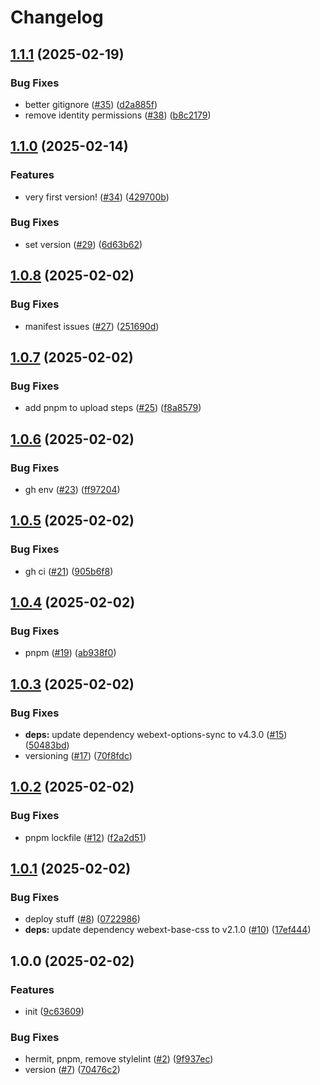 # Changelog

## [1.1.1](https://github.com/SoferAi/web-extension/compare/v1.1.0...v1.1.1) (2025-02-19)


### Bug Fixes

* better gitignore ([#35](https://github.com/SoferAi/web-extension/issues/35)) ([d2a885f](https://github.com/SoferAi/web-extension/commit/d2a885f2dbe31499ad9c7e398c3f8ec6056e9ea6))
* remove identity permissions ([#38](https://github.com/SoferAi/web-extension/issues/38)) ([b8c2179](https://github.com/SoferAi/web-extension/commit/b8c21790b9366f50e6303e90f99f9a9eaf5bd0a5))

## [1.1.0](https://github.com/SoferAi/web-extension/compare/v1.0.8...v1.1.0) (2025-02-14)


### Features

* very first version! ([#34](https://github.com/SoferAi/web-extension/issues/34)) ([429700b](https://github.com/SoferAi/web-extension/commit/429700baec846b13adef28d5407970367998410c))


### Bug Fixes

* set version ([#29](https://github.com/SoferAi/web-extension/issues/29)) ([6d63b62](https://github.com/SoferAi/web-extension/commit/6d63b62b247421b0e6504c7ed919075a7a0424e4))

## [1.0.8](https://github.com/SoferAi/web-extension/compare/v1.0.7...v1.0.8) (2025-02-02)


### Bug Fixes

* manifest issues ([#27](https://github.com/SoferAi/web-extension/issues/27)) ([251690d](https://github.com/SoferAi/web-extension/commit/251690dac75db839710f76faaabe17b822e59346))

## [1.0.7](https://github.com/SoferAi/web-extension/compare/v1.0.6...v1.0.7) (2025-02-02)


### Bug Fixes

* add pnpm to upload steps ([#25](https://github.com/SoferAi/web-extension/issues/25)) ([f8a8579](https://github.com/SoferAi/web-extension/commit/f8a857933d167529a077b5ad179857f4298a7b17))

## [1.0.6](https://github.com/SoferAi/web-extension/compare/v1.0.5...v1.0.6) (2025-02-02)


### Bug Fixes

* gh env ([#23](https://github.com/SoferAi/web-extension/issues/23)) ([ff97204](https://github.com/SoferAi/web-extension/commit/ff972043739d33f6e6ed7193b83d7c52444bcb79))

## [1.0.5](https://github.com/SoferAi/web-extension/compare/v1.0.4...v1.0.5) (2025-02-02)


### Bug Fixes

* gh ci ([#21](https://github.com/SoferAi/web-extension/issues/21)) ([905b6f8](https://github.com/SoferAi/web-extension/commit/905b6f89f5944c38e070c8e8d7b141503013200c))

## [1.0.4](https://github.com/SoferAi/web-extension/compare/v1.0.3...v1.0.4) (2025-02-02)


### Bug Fixes

* pnpm ([#19](https://github.com/SoferAi/web-extension/issues/19)) ([ab938f0](https://github.com/SoferAi/web-extension/commit/ab938f031522a4f0507c5bea73f8cf6f768f365a))

## [1.0.3](https://github.com/SoferAi/web-extension/compare/v1.0.2...v1.0.3) (2025-02-02)


### Bug Fixes

* **deps:** update dependency webext-options-sync to v4.3.0 ([#15](https://github.com/SoferAi/web-extension/issues/15)) ([50483bd](https://github.com/SoferAi/web-extension/commit/50483bd07cd9fb5aec1957df249edbf212f0bc6e))
* versioning ([#17](https://github.com/SoferAi/web-extension/issues/17)) ([70f8fdc](https://github.com/SoferAi/web-extension/commit/70f8fdc2bf751fdacc211d1bd2c9079da4273e91))

## [1.0.2](https://github.com/SoferAi/web-extension/compare/v1.0.1...v1.0.2) (2025-02-02)


### Bug Fixes

* pnpm lockfile ([#12](https://github.com/SoferAi/web-extension/issues/12)) ([f2a2d51](https://github.com/SoferAi/web-extension/commit/f2a2d511434a58f6bf44ba5b6b01c0d92b4f4288))

## [1.0.1](https://github.com/SoferAi/web-extension/compare/v1.0.0...v1.0.1) (2025-02-02)


### Bug Fixes

* deploy stuff ([#8](https://github.com/SoferAi/web-extension/issues/8)) ([0722986](https://github.com/SoferAi/web-extension/commit/0722986edb686c518c9a2af09a4fc638d911d154))
* **deps:** update dependency webext-base-css to v2.1.0 ([#10](https://github.com/SoferAi/web-extension/issues/10)) ([17ef444](https://github.com/SoferAi/web-extension/commit/17ef444b4e3ba93671fac3966313461f059b7af9))

## 1.0.0 (2025-02-02)


### Features

* init ([9c63609](https://github.com/SoferAi/web-extension/commit/9c63609ffc9d04ae1eeccce895a98e1c14279bd7))


### Bug Fixes

* hermit, pnpm, remove stylelint ([#2](https://github.com/SoferAi/web-extension/issues/2)) ([9f937ec](https://github.com/SoferAi/web-extension/commit/9f937ec761aa42614d883ca9bddc655aa04381ec))
* version ([#7](https://github.com/SoferAi/web-extension/issues/7)) ([70476c2](https://github.com/SoferAi/web-extension/commit/70476c2a9a7bb62cb3b7e96a4038d7eaac58abd5))
